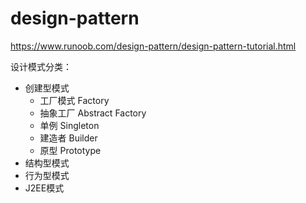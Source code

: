 # design-pattern
https://www.runoob.com/design-pattern/design-pattern-tutorial.html


设计模式分类：
* 创建型模式
    * 工厂模式 Factory
    * 抽象工厂 Abstract Factory
    * 单例 Singleton
    * 建造者 Builder
    * 原型 Prototype
* 结构型模式
* 行为型模式
* J2EE模式